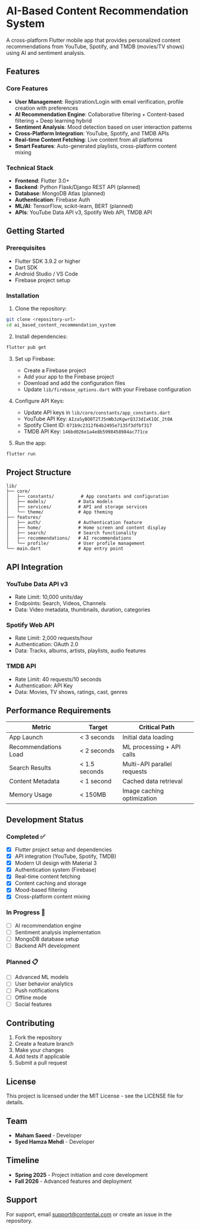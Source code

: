 # AI-Based Content Recommendation System

A cross-platform Flutter mobile app that provides personalized content recommendations from YouTube, Spotify, and TMDB (movies/TV shows) using AI and sentiment analysis.

## Features

### Core Features
- **User Management**: Registration/Login with email verification, profile creation with preferences
- **AI Recommendation Engine**: Collaborative filtering + Content-based filtering + Deep learning hybrid
- **Sentiment Analysis**: Mood detection based on user interaction patterns
- **Cross-Platform Integration**: YouTube, Spotify, and TMDB APIs
- **Real-time Content Fetching**: Live content from all platforms
- **Smart Features**: Auto-generated playlists, cross-platform content mixing

### Technical Stack
- **Frontend**: Flutter 3.0+
- **Backend**: Python Flask/Django REST API (planned)
- **Database**: MongoDB Atlas (planned)
- **Authentication**: Firebase Auth
- **ML/AI**: TensorFlow, scikit-learn, BERT (planned)
- **APIs**: YouTube Data API v3, Spotify Web API, TMDB API

## Getting Started

### Prerequisites
- Flutter SDK 3.9.2 or higher
- Dart SDK
- Android Studio / VS Code
- Firebase project setup

### Installation

1. Clone the repository:
```bash
git clone <repository-url>
cd ai_based_content_recommendation_system
```

2. Install dependencies:
```bash
flutter pub get
```

3. Set up Firebase:
   - Create a Firebase project
   - Add your app to the Firebase project
   - Download and add the configuration files
   - Update `lib/firebase_options.dart` with your Firebase configuration

4. Configure API Keys:
   - Update API keys in `lib/core/constants/app_constants.dart`
   - YouTube API Key: `AIzaSyBO0T2TJ5nWb3zKgwrQ3J3dIxK1QC_2t0A`
   - Spotify Client ID: `071b9c2312f64b2495e7135f3dfbf317`
   - TMDB API Key: `146bd026e1a4e8b5998458984ac771ce`

5. Run the app:
```bash
flutter run
```

## Project Structure

```
lib/
├── core/
│   ├── constants/          # App constants and configuration
│   ├── models/            # Data models
│   ├── services/          # API and storage services
│   └── theme/             # App theming
├── features/
│   ├── auth/              # Authentication feature
│   ├── home/              # Home screen and content display
│   ├── search/            # Search functionality
│   ├── recommendations/   # AI recommendations
│   └── profile/           # User profile management
└── main.dart              # App entry point
```

## API Integration

### YouTube Data API v3
- Rate Limit: 10,000 units/day
- Endpoints: Search, Videos, Channels
- Data: Video metadata, thumbnails, duration, categories

### Spotify Web API
- Rate Limit: 2,000 requests/hour
- Authentication: OAuth 2.0
- Data: Tracks, albums, artists, playlists, audio features

### TMDB API
- Rate Limit: 40 requests/10 seconds
- Authentication: API Key
- Data: Movies, TV shows, ratings, cast, genres

## Performance Requirements

| Metric | Target | Critical Path |
|--------|--------|---------------|
| App Launch | < 3 seconds | Initial data loading |
| Recommendations Load | < 2 seconds | ML processing + API calls |
| Search Results | < 1.5 seconds | Multi-API parallel requests |
| Content Metadata | < 1 second | Cached data retrieval |
| Memory Usage | < 150MB | Image caching optimization |

## Development Status

### Completed ✅
- [x] Flutter project setup and dependencies
- [x] API integration (YouTube, Spotify, TMDB)
- [x] Modern UI design with Material 3
- [x] Authentication system (Firebase)
- [x] Real-time content fetching
- [x] Content caching and storage
- [x] Mood-based filtering
- [x] Cross-platform content mixing

### In Progress 🚧
- [ ] AI recommendation engine
- [ ] Sentiment analysis implementation
- [ ] MongoDB database setup
- [ ] Backend API development

### Planned 📋
- [ ] Advanced ML models
- [ ] User behavior analytics
- [ ] Push notifications
- [ ] Offline mode
- [ ] Social features

## Contributing

1. Fork the repository
2. Create a feature branch
3. Make your changes
4. Add tests if applicable
5. Submit a pull request

## License

This project is licensed under the MIT License - see the LICENSE file for details.

## Team

- **Maham Saeed** - Developer
- **Syed Hamza Mehdi** - Developer

## Timeline

- **Spring 2025** - Project initiation and core development
- **Fall 2026** - Advanced features and deployment

## Support

For support, email support@contentai.com or create an issue in the repository.